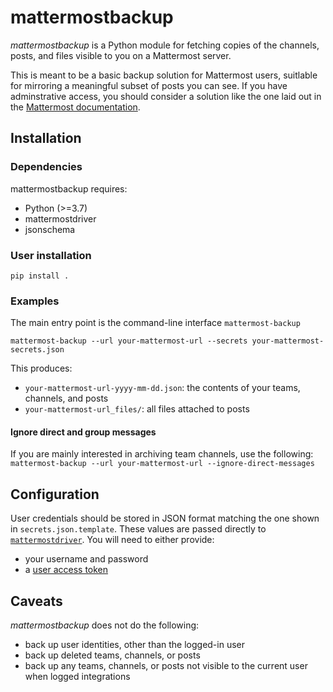 # mattermostbackup
*mattermostbackup* is a Python module for fetching copies of the channels, posts, and files visible to you on a Mattermost server.

This is meant to be a basic backup solution for Mattermost users, suitlable for mirroring a meaningful subset of posts you can see.
If you have adminstrative access, you should consider a solution like the one laid out in the [Mattermost documentation](https://docs.mattermost.com/deploy/backup-disaster-recovery.html).

## Installation
### Dependencies
mattermostbackup requires:

* Python (>=3.7)
* mattermostdriver
* jsonschema

### User installation
`pip install .`

### Examples
The main entry point is the command-line interface `mattermost-backup`

`mattermost-backup --url your-mattermost-url --secrets your-mattermost-secrets.json`

This produces:

* `your-mattermost-url-yyyy-mm-dd.json`: the contents of your teams, channels, and posts
* `your-mattermost-url_files/`: all files attached to posts

#### Ignore direct and group messages
If you are mainly interested in archiving team channels, use the following:
`mattermost-backup --url your-mattermost-url --ignore-direct-messages`

## Configuration
User credentials should be stored in JSON format matching the one shown in `secrets.json.template`. 
These values are passed directly to [`mattermostdriver`](https://vaelor.github.io/python-mattermost-driver/).
You will need to either provide:

* your username and password
* a [user access token](https://docs.mattermost.com/integrations/cloud-personal-access-tokens.html)

## Caveats
*mattermostbackup* does not do the following:

* back up user identities, other than the logged-in user
* back up deleted teams, channels, or posts
* back up any teams, channels, or posts not visible to the current user when logged integrations
